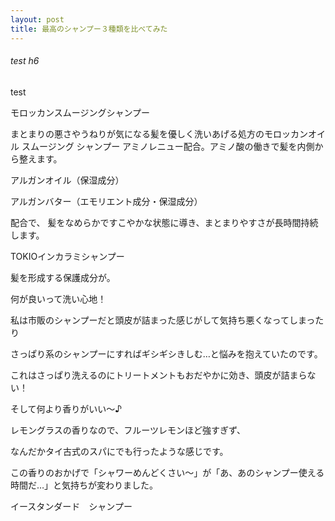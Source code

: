 ```yaml
---
layout: post
title: 最高のシャンプー３種類を比べてみた
---
```



###### test h6
test

モロッカンスムージングシャンプー


まとまりの悪さやうねりが気になる髪を優しく洗いあげる処方のモロッカンオイル スムージング シャンプー
アミノレニュー配合。アミノ酸の働きで髪を内側から整えます。

アルガンオイル（保湿成分）

アルガンバター（エモリエント成分・保湿成分）

配合で、
髪をなめらかですこやかな状態に導き、まとまりやすさが長時間持続します。










TOKIOインカラミシャンプー

髪を形成する保護成分が。



何が良いって洗い心地！

私は市販のシャンプーだと頭皮が詰まった感じがして気持ち悪くなってしまったり

さっぱり系のシャンプーにすればギシギシきしむ…と悩みを抱えていたのです。

これはさっぱり洗えるのにトリートメントもおだやかに効き、頭皮が詰まらない！

そして何より香りがいい～♪

レモングラスの香りなので、フルーツレモンほど強すぎず、

なんだかタイ古式のスパにでも行ったような感じです。

この香りのおかげで「シャワーめんどくさい～」が「あ、あのシャンプー使える時間だ…」と気持ちが変わりました。










イースタンダード　シャンプー
